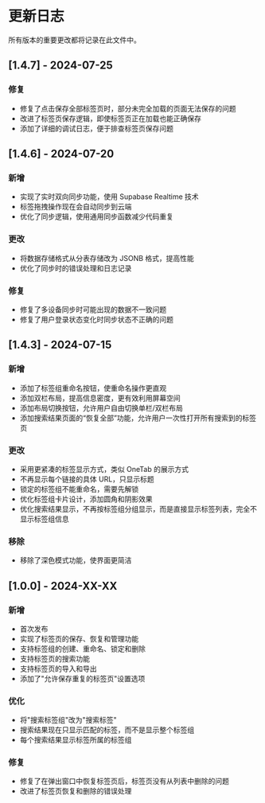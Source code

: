 # 更新日志

所有版本的重要更改都将记录在此文件中。

## [1.4.7] - 2024-07-25

### 修复
- 修复了点击保存全部标签页时，部分未完全加载的页面无法保存的问题
- 改进了标签页保存逻辑，即使标签页正在加载也能正确保存
- 添加了详细的调试日志，便于排查标签页保存问题

## [1.4.6] - 2024-07-20

### 新增
- 实现了实时双向同步功能，使用 Supabase Realtime 技术
- 标签拖拽操作现在会自动同步到云端
- 优化了同步逻辑，使用通用同步函数减少代码重复

### 更改
- 将数据存储格式从分表存储改为 JSONB 格式，提高性能
- 优化了同步时的错误处理和日志记录

### 修复
- 修复了多设备同步时可能出现的数据不一致问题
- 修复了用户登录状态变化时同步状态不正确的问题

## [1.4.3] - 2024-07-15

### 新增
- 添加了标签组重命名按钮，使重命名操作更直观
- 添加双栏布局，提高信息密度，更有效利用屏幕空间
- 添加布局切换按钮，允许用户自由切换单栏/双栏布局
- 添加搜索结果页面的“恢复全部”功能，允许用户一次性打开所有搜索到的标签页

### 更改
- 采用更紧凑的标签显示方式，类似 OneTab 的展示方式
- 不再显示每个链接的具体 URL，只显示标题
- 锁定的标签组不能重命名，需要先解锁
- 优化标签组卡片设计，添加圆角和阴影效果
- 优化搜索结果显示，不再按标签组分组显示，而是直接显示标签列表，完全不显示标签组信息

### 移除
- 移除了深色模式功能，使界面更简洁

## [1.0.0] - 2024-XX-XX

### 新增
- 首次发布
- 实现了标签页的保存、恢复和管理功能
- 支持标签组的创建、重命名、锁定和删除
- 支持标签页的搜索功能
- 支持标签页的导入和导出
- 添加了"允许保存重复的标签页"设置选项

### 优化
- 将"搜索标签组"改为"搜索标签"
- 搜索结果现在只显示匹配的标签，而不是显示整个标签组
- 每个搜索结果显示标签所属的标签组

### 修复
- 修复了在弹出窗口中恢复标签页后，标签页没有从列表中删除的问题
- 改进了标签页恢复和删除的错误处理
